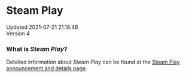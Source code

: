 # Steam Play
Updated 2021-07-21 21.18.46  
Version 4  

### What is *Steam Play*?
Detailed information about *Steam Play* can be found at the [Steam Play announcement and details page](https://steamcommunity.com/games/221410/announcements/detail/1696055855739350561).